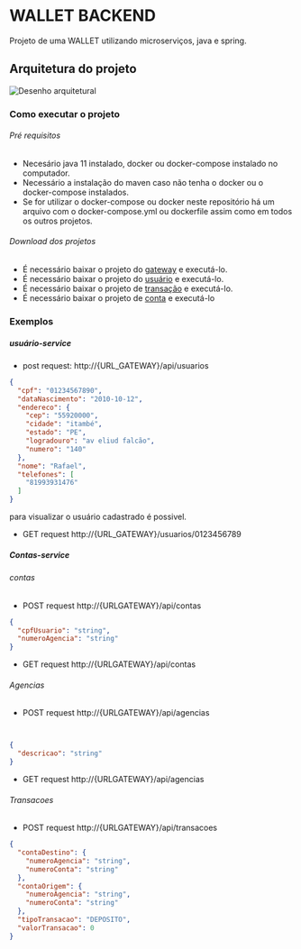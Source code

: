 # WALLET BACKEND

Projeto de uma WALLET utilizando microserviços, java e spring.
## Arquitetura do projeto

![Desenho arquitetural](https://user-images.githubusercontent.com/25590639/150031129-5ca1fdd4-e610-4958-8605-c8c13751ca77.jpeg)


### Como executar o projeto

###### Pré requisitos

* Necesário java 11 instalado, docker ou docker-compose instalado no computador.
* Necessário a instalação do maven caso não tenha o docker ou o docker-compose instalados.
* Se for utilizar o docker-compose ou docker neste repositório há um arquivo com o docker-compose.yml ou dockerfile assim como em todos os outros projetos.


###### Download dos projetos
* É necessário baixar o projeto do [gateway](https://github.com/RafaelMatheus/gateway-api-wallet) e executá-lo.
* É necessário baixar o projeto do [usuário](https://github.com/RafaelMatheus/usuario-service) e executá-lo.
* É necessário baixar o projeto de [transação](https://github.com/RafaelMatheus/transacao-service) e executá-lo. 
* É necessário baixar o projeto de [conta](https://github.com/RafaelMatheus/account-service) e executá-lo

### Exemplos

##### usuário-service

* post request: http://{URL_GATEWAY}/api/usuarios

```json
{
  "cpf": "01234567890",
  "dataNascimento": "2010-10-12",
  "endereco": {
    "cep": "55920000",
    "cidade": "itambé",
    "estado": "PE",
    "logradouro": "av eliud falcão",
    "numero": "140"
  },
  "nome": "Rafael",
  "telefones": [
    "81993931476"
  ]
}
```

para visualizar o usuário cadastrado é possivel.
* GET request http://{URL_GATEWAY}/usuarios/0123456789


##### Contas-service

###### contas
* POST request http://{URLGATEWAY}/api/contas

``` json 
{
  "cpfUsuario": "string",
  "numeroAgencia": "string"
}
```
* GET request http://{URLGATEWAY}/api/contas

###### Agencias
* POST request http://{URLGATEWAY}/api/agencias

``` json 


{
  "descricao": "string"
}

```
* GET request http://{URLGATEWAY}/api/agencias

###### Transacoes

* POST request http://{URLGATEWAY}/api/transacoes

``` json 
{
  "contaDestino": {
    "numeroAgencia": "string",
    "numeroConta": "string"
  },
  "contaOrigem": {
    "numeroAgencia": "string",
    "numeroConta": "string"
  },
  "tipoTransacao": "DEPOSITO",
  "valorTransacao": 0
}

```

